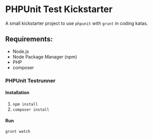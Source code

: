 # PHPUnit Test Kickstarter

A small kickstarter project to use `phpunit` with `grunt` in coding katas.

## Requirements:

* Node.js
* Node Package Manager (npm)
* PHP
* composer

### PHPUnit Testrunner

#### Installation

1. `npm install`
2. `composer install`

#### Run

`grunt watch`

